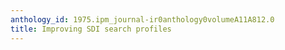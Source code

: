 ```yaml
---
anthology_id: 1975.ipm_journal-ir0anthology0volumeA11A812.0
title: Improving SDI search profiles
---
```

